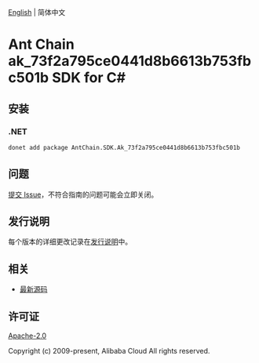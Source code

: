 [English](README.md) | 简体中文

# Ant Chain ak_73f2a795ce0441d8b6613b753fbc501b SDK for C#

## 安装

### .NET

```bash
donet add package AntChain.SDK.Ak_73f2a795ce0441d8b6613b753fbc501b
```

## 问题

[提交 Issue](https://github.com/alipay/antchain-openapi-prod-sdk/issues/new)，不符合指南的问题可能会立即关闭。

## 发行说明

每个版本的详细更改记录在[发行说明](./ChangeLog.txt)中。

## 相关

* [最新源码](https://github.com/antchain-openapi-prod-sdk)

## 许可证

[Apache-2.0](http://www.apache.org/licenses/LICENSE-2.0)

Copyright (c) 2009-present, Alibaba Cloud All rights reserved.
